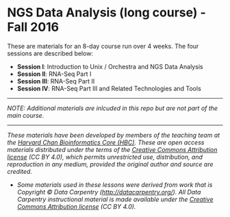 # NGS Data Analysis (long course) - Fall 2016
These are materials for an 8-day course run over 4 weeks. The four sessions are described below:

 * **Session I**: Introduction to Unix / Orchestra and NGS Data Analysis
 * **Session II**: RNA-Seq Part I
 * **Session III**: RNA-Seq Part II
 * **Session IV**: RNA-Seq Part III and Related Technologies and Tools

 


---

*NOTE: Additional materials are inlcuded in this repo but are not part of the main course.*


---

*These materials have been developed by members of the teaching team at the [Harvard Chan Bioinformatics Core (HBC)](http://bioinformatics.sph.harvard.edu/). These are open access materials distributed under the terms of the [Creative Commons Attribution license](https://creativecommons.org/licenses/by/4.0/) (CC BY 4.0), which permits unrestricted use, distribution, and reproduction in any medium, provided the original author and source are credited.*

* *Some materials used in these lessons were derived from work that is Copyright © Data Carpentry (http://datacarpentry.org/). 
All Data Carpentry instructional material is made available under the [Creative Commons Attribution license](https://creativecommons.org/licenses/by/4.0/) (CC BY 4.0).*


